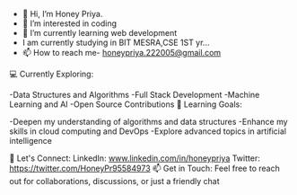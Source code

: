 - 👋 Hi, I’m Honey Priya.
- 👀 I’m interested in coding
- 🌱 I’m currently learning web development
- I am currently studying in BIT MESRA,CSE 1ST yr...
- 📫 How to reach me- honeypriya.222005@gmail.com


💻 Currently Exploring:

-Data Structures and Algorithms
-Full Stack Development
-Machine Learning and AI
-Open Source Contributions
🌱 Learning Goals:

-Deepen my understanding of algorithms and data structures
-Enhance my skills in cloud computing and DevOps
-Explore advanced topics in artificial intelligence

🚀 Let's Connect:
LinkedIn: www.linkedin.com/in/honeypriya
Twitter: https://twitter.com/HoneyPr95584973
📫 Get in Touch: Feel free to reach out for collaborations, discussions, or just a friendly chat
<!---
Honey22205/Honey22205 is a ✨ special ✨ repository because its `README.md` (this file) appears on your GitHub profile.
You can click the Preview link to take a look at your changes.
--->
